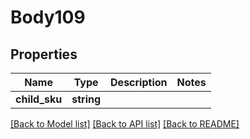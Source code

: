 # Body109

## Properties
Name | Type | Description | Notes
------------ | ------------- | ------------- | -------------
**child_sku** | **string** |  | 

[[Back to Model list]](../README.md#documentation-for-models) [[Back to API list]](../README.md#documentation-for-api-endpoints) [[Back to README]](../README.md)


